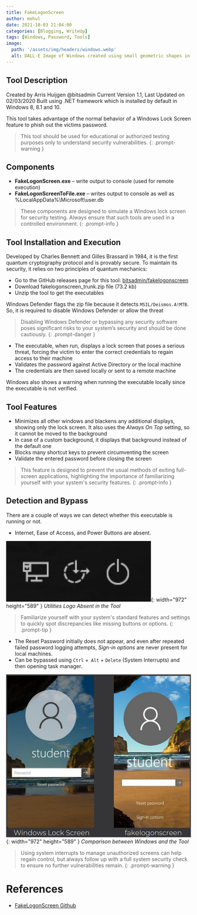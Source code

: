 ```yaml
---
title: FakeLogonScreen
author: mehul
date: 2021-10-03 21:04:00
categories: [Blogging, WriteUp]
tags: [Windows, Password, Tools]
image:
  path: '/assets/img/headers/windows.webp'
  alt: DALL-E Image of Windows created using small geometric shapes in a monochrome design on a black background.
---
```


## Tool Description

Created by Arris Huijgen @bitsadmin
Current Version 1.1, Last Updated on 02/03/2020
Built using .NET framework which is installed by default in Windows 8, 8.1 and 10.

This tool takes advantage of the normal behavior of a Windows Lock Screen feature to phish out the victims password.

> This tool should be used for educational or authorized testing purposes only to understand security vulnerabilities.
{: .prompt-warning }

## Components

- **FakeLogonScreen.exe** – write output to console (used for remote execution)
- **FakeLogonScreenToFile.exe** – writes output to console as well as %LocalAppData%\Microsoft\user.db

> These components are designed to simulate a Windows lock screen for security testing. Always ensure that such tools are used in a controlled environment.
{: .prompt-info }

## Tool Installation and Execution

Developed by Charles Bennett and Gilles Brassard in 1984, it is the first quantum cryptography protocol and is provably secure. To maintain its security, it relies on two principles of quantum mechanics:

- Go to the GitHub releases page for this tool: [bitsadmin/fakelogonscreen](https://github.com/bitsadmin/fakelogonscreen/releases)
- Download fakelogonscreen_trunk.zip file (73.2 kb)
- Unzip the tool to get the executables

Windows Defender flags the zip file because it detects ``MSIL/Deismos.A!MTB``. So, it is required to disable Windows Defender or allow the threat

> Disabling Windows Defender or bypassing any security software poses significant risks to your system’s security and should be done cautiously.
{: .prompt-danger }

- The executable, when run, displays a lock screen that poses a serious threat, forcing the victim to enter the correct credentials to regain access to their machine
- Validates the password against Active Directory or the local machine
- The credentials are then saved locally or sent to a remote machine

Windows also shows a warning when running the executable locally since the executable is not verified.


## Tool Features

- Minimizes all other windows and blackens any additional displays, showing only the lock screen. It also uses the *Always On Top* setting, so it cannot be moved to the background
- In case of a custom background, it displays that background instead of the default one
- Blocks many shortcut keys to prevent circumventing the screen
- Validate the entered password before closing the screen

> This feature is designed to prevent the usual methods of exiting full-screen applications, highlighting the importance of familiarizing yourself with your system's security features.
{: .prompt-info }

## Detection and Bypass

There are a couple of ways we can detect whether this executable is running or not.

- Internet, Ease of Access, and Power Buttons are absent.

![Utilities Logos](/assets/img/posts/FLS-1.png){: width="972" height="589" } *Utilities Logo Absent in the Tool*

> Familiarize yourself with your system's standard features and settings to quickly spot discrepancies like missing buttons or options.
{: .prompt-tip }

- The Reset Password initially does not appear, and even after repeated failed password logging attempts, *Sign-in options* are never present for local machines.
- Can be bypassed using ``Ctrl`` +`` Alt`` + ``Delete`` (System Interrupts) and then opening task manager.

![Comparison between Windows and the Tool](/assets/img/posts/FLS-2.png){: width="972" height="589" } *Comparison between Windows and the Tool*

> Using system interrupts to manage unauthorized screens can help regain control, but always follow up with a full system security check to ensure no further vulnerabilities remain.
{: .prompt-warning }

# References

- [FakeLogonScreen Github](https://github.com/bitsadmin/fakelogonscreen)
